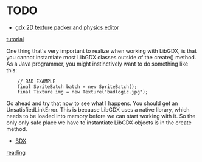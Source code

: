 # TODO

- [gdx 2D texture packer and physics editor](https://github.com/libgdx/libgdx/wiki/Texture-packer#textureatlas)

[tutorial](https://www.codeandweb.com/texturepacker/tutorials/libgdx-physics)

One thing that's very important to realize when working with LibGDX, is that you
cannot instantiate most LibGDX classes outside of the create() method. As a Java
programmer, you might instinctively want to do something like this:

```
    // BAD EXAMPLE
    final SpriteBatch batch = new SpriteBatch();
    final Texture img = new Texture("badlogic.jpg");
```

Go ahead and try that now to see what I happens. You should get an UnsatisfiedLinkError.
This is because LibGDX uses a native library, which needs to be loaded into memory
before we can start working with it. So the only only safe place we have to instantiate
LibGDX objects is in the create method.

- [BDX](https://github.com/GoranM/bdx)

[reading](https://www.gamefromscratch.com/post/2015/03/16/Create-a-3D-game-in-Blender-using-LibGDX-and-BDX.aspx)
